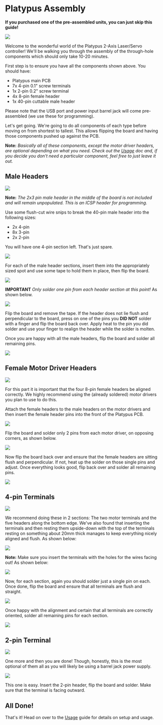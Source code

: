 # Platypus Assembly

**If you purchased one of the pre-assembled units, you can just skip this guide!**

![](img/Assembly/001.jpg)

Welcome to the wonderful world of the Platypus 2-Axis Laser/Servo controller! We'll be walking you through the assembly of the through-hole components which should only take 10-20 minutes.

First step is to ensure you have all the components shown above. You should have:

- Platypus main PCB
- 7x 4-pin 0.1" screw terminals
- 1x 2-pin 0.2" screw terminal
- 4x 8-pin female header
- 1x 40-pin cuttable male header

Please note that the USB port and power input barrel jack will come pre-assembled (we use these for programming).

Let's get going. We're going to do all components of each type before moving on from shortest to tallest. This allows flipping the board and having those components pushed up against the PCB.

**Note:** *Basically all of these components, except the motor driver headers, are optional depending on what you need. Check out the [Usage](Usage.md) doc and, if you decide you don't need a particular component, feel free to just leave it out.*

## Male Headers

![](img/Assembly/male_headers.jpg)

**Note:** *The 2x3 pin male header in the middle of the board is not included and will remain unpopulated. This is an ICSP header for programming.*

Use some flush-cut wire snips to break the 40-pin male header into the following sizes:

- 2x 4-pin
- 8x 3-pin
- 2x 2-pin

You will have one 4-pin section left. That's just spare.

![](img/Assembly/002.jpg)

For each of the male header sections, insert them into the appropriately sized spot and use some tape to hold them in place, then flip the board.

![](img/Assembly/003.jpg)

**IMPORTANT** *Only solder one pin from each header section at this point!* As shown below.

![](img/Assembly/004.jpg)

Flip the board and remove the tape. If the header does not lie flush and perpendicular to the board, press on one of the pins you **DID NOT** solder with a finger and flip the board back over. Apply heat to the pin you did solder and use your finger to realign the header while the solder is molten.

Once you are happy with all the male headers, flip the board and solder all remaining pins.

![](img/Assembly/005.jpg)

## Female Motor Driver Headers

![](img/Assembly/female_headers.jpg)

For this part it is important that the four 8-pin female headers be aligned correctly. We highly recommend using the (already soldered) motor drivers you plan to use to do this. 

Attach the female headers to the male headers on the motor drivers and then insert the female header pins into the front of the Platypus PCB.

![](img/Assembly/006.jpg)

Flip the board and solder only 2 pins from each motor driver, on opposing corners, as shown below.

![](img/Assembly/007.jpg)

Now flip the board back over and ensure that the female headers are sitting flush and perpendicular. If not, heat up the solder on those single pins and adjust. Once everything looks good, flip back over and solder all remaining pins.

![](img/Assembly/008.jpg)

## 4-pin Terminals

![](img/Assembly/4_pin.jpg)

We recommend doing these in 2 sections: The two motor terminals and the five headers along the bottom edge. We've also found that inserting the terminals and then resting them upside-down with the top of the terminals resting on something about 20mm thick manages to keep everything nicely aligned and flush. As shown below:

![](img/Assembly/011.jpg)

**Note:** Make sure you insert the terminals with the holes for the wires facing out! As shown below:

![](img/Assembly/010.jpg)

Now, for each section, again you should solder just a single pin on each. Once done, flip the board and ensure that all terminals are flush and straight. 

![](img/Assembly/009.jpg)

Once happy with the alignment and certain that all terminals are correctly oriented, solder all remaining pins for each section.

![](img/Assembly/012.jpg)

## 2-pin Terminal

![](img/Assembly/2_pin.jpg)

One more and then you are done! Though, honestly, this is the most optional of them all as you will likely be using a barrel jack power supply.

![](img/Assembly/014.jpg)

This one is easy. Insert the 2-pin header, flip the board and solder. Make sure that the terminal is facing outward.

## All Done!

That's it! Head on over to the [Usage](Usage.md) guide for details on setup and usage.